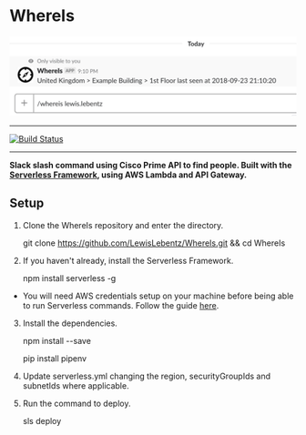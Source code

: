 # WhereIs
<p align="center">
  <img src="https://raw.githubusercontent.com/LewisLebentz/lewislebentz.github.io/master/images/Screenshot%202018-09-23%20at%2021.12.42.png" alt="WhereIs - Slack Command"/> 
</p>

---

[![Build Status](https://travis-ci.com/LewisLebentz/WhereIs.svg?token=Usao5Q8RYnzQveEaz7e6&branch=master)](https://travis-ci.com/LewisLebentz/WhereIs)

---

**Slack slash command using Cisco Prime API to find people. Built with the [Serverless Framework](serverless.com), using AWS Lambda and API Gateway.**


Setup
---

1. Clone the WhereIs repository and enter the directory.

	git clone https://github.com/LewisLebentz/WhereIs.git && cd WhereIs

2. If you haven't already, install the Serverless Framework.

	npm install serverless -g
 * You will need AWS credentials setup on your machine before being able to run Serverless commands. Follow the guide [here](https://serverless.com/framework/docs/providers/aws/guide/credentials).

3. Install the dependencies.

	npm install --save

	pip install pipenv

4. Update serverless.yml changing the region, securityGroupIds and subnetIds where applicable.

5. Run the command to deploy.

	sls deploy
